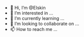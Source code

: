 - 👋 Hi, I’m @EIskin
- 👀 I’m interested in ...
- 🌱 I’m currently learning ...
- 💞️ I’m looking to collaborate on ...
- 📫 How to reach me ...

<!---
EIskin/EIskin is a ✨ special ✨ repository because its `README.md` (this file) appears on your GitHub profile.
You can click the Preview link to take a look at your changes.
--->
